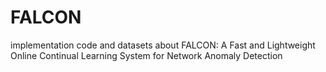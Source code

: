 # FALCON
implementation code and datasets about FALCON: A Fast and Lightweight Online Continual Learning System for Network Anomaly Detection
